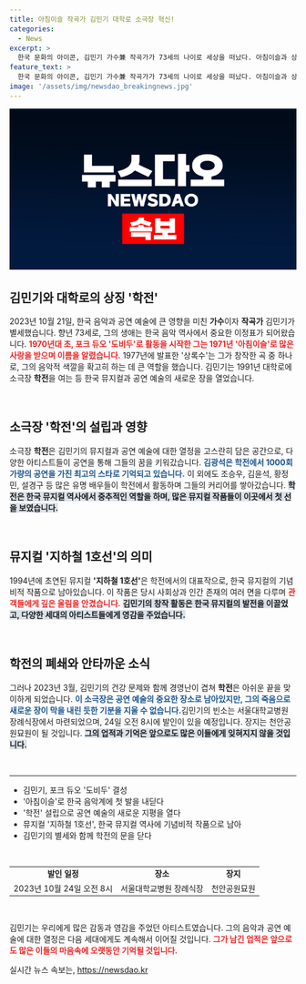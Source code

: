 ```yaml
---
title: 아침이슬 작곡가 김민기 대학로 소극장 혁신!
categories:
  - News
excerpt: >
  한국 문화의 아이콘, 김민기 가수兼 작곡가가 73세의 나이로 세상을 떠났다. 아침이슬과 상록수의 창조주이자 대학로 소극장 학전의 설립자로, 그의 족적은 뮤지컬과 공연계에 길이 남을 것이다.
feature_text: >
  한국 문화의 아이콘, 김민기 가수兼 작곡가가 73세의 나이로 세상을 떠났다. 아침이슬과 상록수의 창조주이자 대학로 소극장 학전의 설립자로, 그의 족적은 뮤지컬과 공연계에 길이 남을 것이다.
image: '/assets/img/newsdao_breakingnews.jpg'
---
```


<p><img src="/assets/img/newsdao_breakingnews.jpg" alt="pcversion 속보" /></p>

<h2 data-ke-size="size26">김민기와 대학로의 상징 '학전'</h2>

<p data-ke-size="size16">2023년 10월 21일, 한국 음악과 공연 예술에 큰 영향을 미친 <b>가수</b>이자 <b>작곡가</b> 김민기가 별세했습니다. 향년 73세로, 그의 생애는 한국 음악 역사에서 중요한 이정표가 되어왔습니다. <b><span style="color: #ee2323;">1970년대 초, 포크 듀오 '도비두'로 활동을 시작한 그는 1971년 '아침이슬'로 많은 사랑을 받으며 이름을 알렸습니다.</span></b> 1977년에 발표한 '상록수'는 그가 창작한 곡 중 하나로, 그의 음악적 색깔을 확고히 하는 데 큰 역할을 했습니다. 김민기는 1991년 대학로에 소극장 <b>학전</b>을 여는 등 한국 뮤지컬과 공연 예술의 새로운 장을 열었습니다.</p>

<p data-ke-size="size16">&nbsp;</p>

<h2 data-ke-size="size26">소극장 '학전'의 설립과 영향</h2>

<p data-ke-size="size16">소극장 <b>학전</b>은 김민기의 뮤지컬과 공연 예술에 대한 열정을 고스란히 담은 공간으로, 다양한 아티스트들이 공연을 통해 그들의 꿈을 키워갔습니다. <b><span style="color: #1a5490;">김광석은 학전에서 1000회가량의 공연을 가진 최고의 스타로 기억되고 있습니다.</span></b> 이 외에도 조승우, 김윤석, 황정민, 설경구 등 많은 유명 배우들이 학전에서 활동하며 그들의 커리어를 쌓아갔습니다. <b><span style="background-color: #21538527;">학전은 한국 뮤지컬 역사에서 중추적인 역할을 하며, 많은 뮤지컬 작품들이 이곳에서 첫 선을 보였습니다.</span></b></p>

<p data-ke-size="size16">&nbsp;</p>

<h2 data-ke-size="size26">뮤지컬 '지하철 1호선'의 의미</h2>

<p data-ke-size="size16">1994년에 초연된 뮤지컬 <b>'지하철 1호선'</b>은 학전에서의 대표작으로, 한국 뮤지컬의 기념비적 작품으로 남아있습니다. 이 작품은 당시 사회상과 인간 존재의 여러 면을 다루며 <b><span style="color: #ee2323;">관객들에게 깊은 울림을 안겼습니다.</span></b> <b><span style="background-color: #21538527;">김민기의 창작 활동은 한국 뮤지컬의 발전을 이끌었고, 다양한 세대의 아티스트들에게 영감을 주었습니다.</span></b> </p>

<p data-ke-size="size16">&nbsp;</p>

<h2 data-ke-size="size26">학전의 폐쇄와 안타까운 소식</h2>

<p data-ke-size="size16">그러나 2023년 3월, 김민기의 건강 문제와 함께 경영난이 겹쳐 <b>학전</b>은 아쉬운 끝을 맞이하게 되었습니다. <b><span style="color: #1a5490;">이 소극장은 공연 예술의 중요한 장소로 남아있지만, 그의 죽음으로 새로운 장이 막을 내린 듯한 기분을 지울 수 없습니다.</span></b>김민기의 빈소는 서울대학교병원 장례식장에서 마련되었으며, 24일 오전 8시에 발인이 있을 예정입니다. 장지는 천안공원묘원이 될 것입니다. <b><span style="background-color: #21538527;">그의 업적과 기억은 앞으로도 많은 이들에게 잊혀지지 않을 것입니다.</span></b></p>

<p data-ke-size="size16">&nbsp;</p>

<hr>

<ul>
    <li>김민기, 포크 듀오 '도비두' 결성</li>
    <li>'아침이슬'로 한국 음악계에 첫 발을 내딛다</li>
    <li>'학전' 설립으로 공연 예술의 새로운 지평을 열다</li>
    <li>뮤지컬 '지하철 1호선', 한국 뮤지컬 역사에 기념비적 작품으로 남아</li>
    <li>김민기의 별세와 함께 학전의 문을 닫다</li>
</ul>

<p data-ke-size="size16">&nbsp;</p>

<table style="width: 100%;">
    <tr>
        <td style="text-align: center; height: 17px;"><b>발인 일정</b></td>
        <td style="text-align: center; height: 17px;"><b>장소</b></td>
        <td style="text-align: center; height: 17px;"><b>장지</b></td>
    </tr>
    <tr>
        <td style="text-align: center; height: 17px;">2023년 10월 24일 오전 8시</td>
        <td style="text-align: center; height: 17px;">서울대학교병원 장례식장</td>
        <td style="text-align: center; height: 17px;">천안공원묘원</td>
    </tr>
</table>

<p data-ke-size="size16">&nbsp;</p>

<p data-ke-size="size16">김민기는 우리에게 많은 감동과 영감을 주었던 아티스트였습니다. 그의 음악과 공연 예술에 대한 열정은 다음 세대에게도 계속해서 이어질 것입니다. <b><span style="color: #ee2323;">그가 남긴 업적은 앞으로도 많은 이들의 마음속에 오랫동안 기억될 것입니다.</span></b></p>
실시간 뉴스 속보는, <a href="https://newsdao.kr" rel="dofollow">https://newsdao.kr</a>


